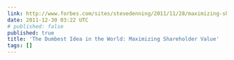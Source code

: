 ```yaml
---
link: http://www.forbes.com/sites/stevedenning/2011/11/28/maximizing-shareholder-value-the-dumbest-idea-in-the-world/
date: 2011-12-30 03:22 UTC
# published: false
published: true
title: 'The Dumbest Idea in the World: Maximizing Shareholder Value'
tags: []
---
```




